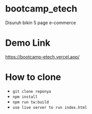 # bootcamp_etech
Disuruh bikin 5 page e-commerce

# Demo Link
https://bootcamp-etech.vercel.app/

# How to clone
- `git clone reponya`
- `npm install`
- `npm run tw:build`
- `use live server to run index.html`
